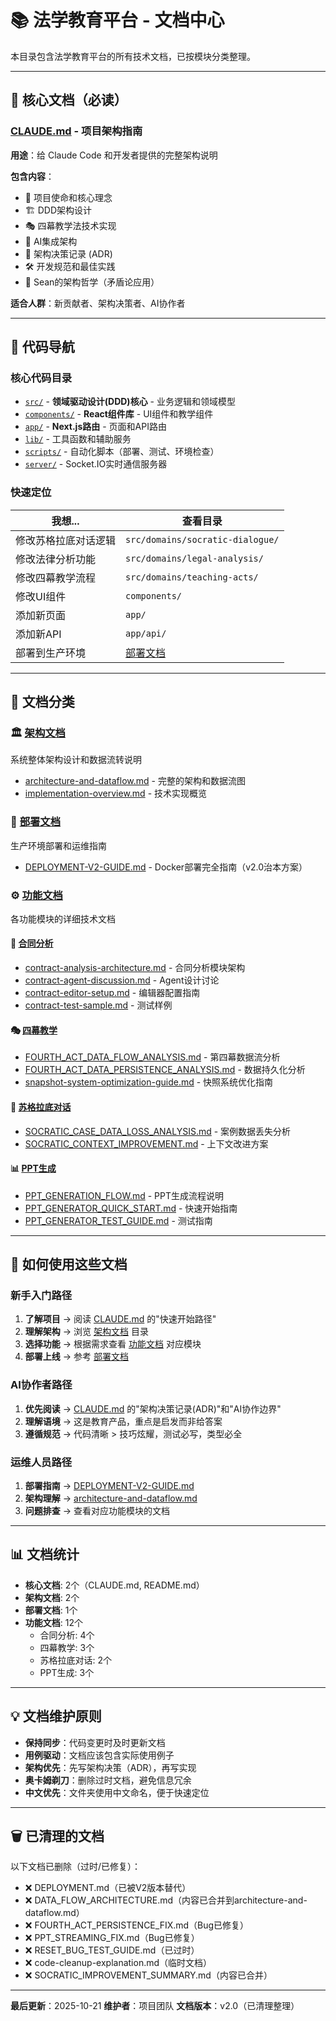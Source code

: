 # 📚 法学教育平台 - 文档中心

本目录包含法学教育平台的所有技术文档，已按模块分类整理。

---

## 🎯 核心文档（必读）

### [CLAUDE.md](./CLAUDE.md) - 项目架构指南
**用途**：给 Claude Code 和开发者提供的完整架构说明

**包含内容**：
- 🎯 项目使命和核心理念
- 🏗️ DDD架构设计
- 🎭 四幕教学法技术实现
- 🤖 AI集成架构
- 📐 架构决策记录 (ADR)
- 🛠️ 开发规范和最佳实践
- 🧠 Sean的架构哲学（矛盾论应用）

**适合人群**：新贡献者、架构决策者、AI协作者

---

## 🧩 代码导航

### 核心代码目录
- [`src/`](../src/README.md) - **领域驱动设计(DDD)核心** - 业务逻辑和领域模型
- [`components/`](../components/README.md) - **React组件库** - UI组件和教学组件
- [`app/`](../app/README.md) - **Next.js路由** - 页面和API路由
- [`lib/`](../lib/) - 工具函数和辅助服务
- [`scripts/`](../scripts/) - 自动化脚本（部署、测试、环境检查）
- [`server/`](../server/) - Socket.IO实时通信服务器

### 快速定位
| 我想... | 查看目录 |
|--------|---------|
| 修改苏格拉底对话逻辑 | `src/domains/socratic-dialogue/` |
| 修改法律分析功能 | `src/domains/legal-analysis/` |
| 修改四幕教学流程 | `src/domains/teaching-acts/` |
| 修改UI组件 | `components/` |
| 添加新页面 | `app/` |
| 添加新API | `app/api/` |
| 部署到生产环境 | [部署文档](./部署文档/DEPLOYMENT-V2-GUIDE.md) |

---

## 📂 文档分类

### 🏛️ [架构文档](./架构文档/)
系统整体架构设计和数据流转说明

- [architecture-and-dataflow.md](./架构文档/architecture-and-dataflow.md) - 完整的架构和数据流图
- [implementation-overview.md](./架构文档/implementation-overview.md) - 技术实现概览

### 🚀 [部署文档](./部署文档/)
生产环境部署和运维指南

- [DEPLOYMENT-V2-GUIDE.md](./部署文档/DEPLOYMENT-V2-GUIDE.md) - Docker部署完全指南（v2.0治本方案）

### ⚙️ [功能文档](./功能文档/)
各功能模块的详细技术文档

#### 📄 [合同分析](./功能文档/合同分析/)
- [contract-analysis-architecture.md](./功能文档/合同分析/contract-analysis-architecture.md) - 合同分析模块架构
- [contract-agent-discussion.md](./功能文档/合同分析/contract-agent-discussion.md) - Agent设计讨论
- [contract-editor-setup.md](./功能文档/合同分析/contract-editor-setup.md) - 编辑器配置指南
- [contract-test-sample.md](./功能文档/合同分析/contract-test-sample.md) - 测试样例

#### 🎭 [四幕教学](./功能文档/四幕教学/)
- [FOURTH_ACT_DATA_FLOW_ANALYSIS.md](./功能文档/四幕教学/FOURTH_ACT_DATA_FLOW_ANALYSIS.md) - 第四幕数据流分析
- [FOURTH_ACT_DATA_PERSISTENCE_ANALYSIS.md](./功能文档/四幕教学/FOURTH_ACT_DATA_PERSISTENCE_ANALYSIS.md) - 数据持久化分析
- [snapshot-system-optimization-guide.md](./功能文档/四幕教学/snapshot-system-optimization-guide.md) - 快照系统优化指南

#### 💬 [苏格拉底对话](./功能文档/苏格拉底对话/)
- [SOCRATIC_CASE_DATA_LOSS_ANALYSIS.md](./功能文档/苏格拉底对话/SOCRATIC_CASE_DATA_LOSS_ANALYSIS.md) - 案例数据丢失分析
- [SOCRATIC_CONTEXT_IMPROVEMENT.md](./功能文档/苏格拉底对话/SOCRATIC_CONTEXT_IMPROVEMENT.md) - 上下文改进方案

#### 📊 [PPT生成](./功能文档/PPT生成/)
- [PPT_GENERATION_FLOW.md](./功能文档/PPT生成/PPT_GENERATION_FLOW.md) - PPT生成流程说明
- [PPT_GENERATOR_QUICK_START.md](./功能文档/PPT生成/PPT_GENERATOR_QUICK_START.md) - 快速开始指南
- [PPT_GENERATOR_TEST_GUIDE.md](./功能文档/PPT生成/PPT_GENERATOR_TEST_GUIDE.md) - 测试指南

---

## 🚦 如何使用这些文档

### 新手入门路径
1. **了解项目** → 阅读 [CLAUDE.md](./CLAUDE.md) 的"快速开始路径"
2. **理解架构** → 浏览 [架构文档](./架构文档/) 目录
3. **选择功能** → 根据需求查看 [功能文档](./功能文档/) 对应模块
4. **部署上线** → 参考 [部署文档](./部署文档/)

### AI协作者路径
1. **优先阅读** → [CLAUDE.md](./CLAUDE.md) 的"架构决策记录(ADR)"和"AI协作边界"
2. **理解语境** → 这是教育产品，重点是启发而非给答案
3. **遵循规范** → 代码清晰 > 技巧炫耀，测试必写，类型必全

### 运维人员路径
1. **部署指南** → [DEPLOYMENT-V2-GUIDE.md](./部署文档/DEPLOYMENT-V2-GUIDE.md)
2. **架构理解** → [architecture-and-dataflow.md](./架构文档/architecture-and-dataflow.md)
3. **问题排查** → 查看对应功能模块的文档

---

## 📊 文档统计

- **核心文档**: 2个（CLAUDE.md, README.md）
- **架构文档**: 2个
- **部署文档**: 1个
- **功能文档**: 12个
  - 合同分析: 4个
  - 四幕教学: 3个
  - 苏格拉底对话: 2个
  - PPT生成: 3个

---

## 💡 文档维护原则

- **保持同步**：代码变更时及时更新文档
- **用例驱动**：文档应该包含实际使用例子
- **架构优先**：先写架构决策（ADR），再写实现
- **奥卡姆剃刀**：删除过时文档，避免信息冗余
- **中文优先**：文件夹使用中文命名，便于快速定位

---

## 🗑️ 已清理的文档

以下文档已删除（过时/已修复）：
- ❌ DEPLOYMENT.md（已被V2版本替代）
- ❌ DATA_FLOW_ARCHITECTURE.md（内容已合并到architecture-and-dataflow.md）
- ❌ FOURTH_ACT_PERSISTENCE_FIX.md（Bug已修复）
- ❌ PPT_STREAMING_FIX.md（Bug已修复）
- ❌ RESET_BUG_TEST_GUIDE.md（已过时）
- ❌ code-cleanup-explanation.md（临时文档）
- ❌ SOCRATIC_IMPROVEMENT_SUMMARY.md（内容已合并）

---

**最后更新**：2025-10-21
**维护者**：项目团队
**文档版本**：v2.0（已清理整理）
